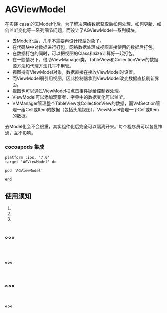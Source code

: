 # AGViewModel
在实践 casa 的去Model化后，为了解决网络数据获取后如何处理、如何更新、如何监听变化等一系列细节问题，而设计了AGViewModel一系列模块。

- 去Model化后，几乎不需要再设计模型对象了。
- 在代码块中对数据进行打包，网络数据处理成视图直接使用的数据后打包。
- 在数据打包的同时，可以把视图的Class和size计算好一起打包。
- 在一般情况下，借助ViewManager类，TableView和CollectionView的数据源方法和代理方法几乎不用管。
- 视图持有ViewModel对象，数据直接在接收ViewModel时设置。
- 而ViewModel弱引用视图，因此控制器拿到ViewModel改变数据直接刷新界面。
- 视图也可以通过ViewModel把点击事件抛给控制器处理。
- ViewModel可以添加观察者，字典中的数据变化可以监听。
- VMManager管理整个TableView或CollectionView的数据，而VMSection管理一组Cell或Item的数据（包括头尾视图），ViewModel管理一个Cell或Item的数据。

去Model化会不会很重，其实组件化后完全可以隔离开来。每个程序员可以各显神通，互不影响。

### cocoapods 集成
```
platform :ios, '7.0'
target 'AGViewModel' do

pod 'AGViewModel'

end
```
## 使用须知
 1. 
 
 2. 
 
 3. 


## 。。。
```objective-c



```
### 。。。
```objective-c

```

## 。。。
```objective-c


```
### 。。。
```objective-c


```

